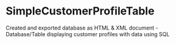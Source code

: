 # SimpleCustomerProfileTable
Created and exported database as HTML & XML document - Database/Table displaying customer profiles with data using SQL
